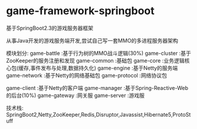 # game-framework-springboot
基于SpringBoot2.3的游戏服务器框架

从事Java开发的游戏服务端开发,尝试自己写一套MMO的多进程服务器架构

模块划分:
game-battle     :基于行为树的MMO战斗逻辑(30%)
game-cluster    :基于ZooKeeper的服务注册和发现
game-common     :基础包
game-core       :业务逻辑核心包(缓存,事件发布与处理,数据持久化)
game-engine     :基于Netty的服务端
game-network    :基于Netty的网络基础包
game-protocol   :网络协议包

game-client     :基于Netty的客户端
game-manager    :基于Spring-Reactive-Web的后台(10%)
game-gateway    :网关服
game-server     :游戏服   

技术栈:
SpringBoot2,Netty,ZooKeeper,Redis,Disruptor,Javassist,Hibernate5,ProtoStuff
